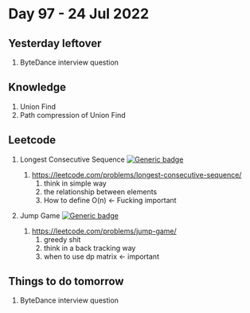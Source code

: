 # Day 97 - 24 Jul 2022

## Yesterday leftover
1. ByteDance interview question

## Knowledge
1. Union Find
2. Path compression of Union Find


## Leetcode
1.  Longest Consecutive Sequence [![Generic badge](https://img.shields.io/badge/LEVEL-MEDIUM-yellow.svg)](https://shields.io/)
    1. https://leetcode.com/problems/longest-consecutive-sequence/
        1. think in simple way
        2. the relationship between elements
        3. How to define O(n) <- Fucking important

2.  Jump Game [![Generic badge](https://img.shields.io/badge/LEVEL-MEDIUM-yellow.svg)](https://shields.io/)
    1. https://leetcode.com/problems/jump-game/
        1. greedy shit
        2. think in a back tracking way 
        3. when to use dp matrix <- important

## Things to do tomorrow
1. ByteDance interview question